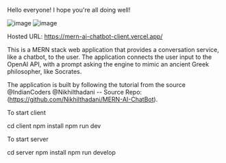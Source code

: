 Hello everyone! I hope you're all doing well!

![image](https://github.com/briankjkim/MERN-AI-Chatbot/assets/97319869/4e3bc80e-755c-4d74-88ec-726b55598a94)
![image](https://github.com/briankjkim/MERN-AI-Chatbot/assets/97319869/0765df3e-fd2b-46cb-b9b8-478be494a69f)


Hosted URL: https://mern-ai-chatbot-client.vercel.app/

This is a MERN stack web application that provides a conversation service, like a chatbot, to the user. The application connects the user input to the OpenAI API, with a prompt asking the engine to mimic an ancient Greek philosopher, like Socrates.

The application is built by following the tutorial from the source @IndianCoders @Nikhilthadani -- Source Repo: (https://github.com/Nikhilthadani/MERN-AI-ChatBot). 

To start client

cd client
npm install
npm run dev


To start server

cd server
npm install
npm run develop
